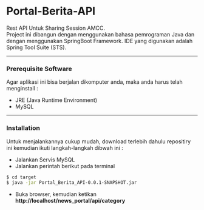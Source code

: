 # Portal-Berita-API
Rest API Untuk Sharing Session AMCC. <br/>
Project ini dibangun dengan menggunakan bahasa pemrograman Java dan dengan menggunakan SpringBoot Framework. 
IDE yang digunakan adalah Spring Tool Suite (STS).

---

### Prerequisite Software
Agar aplikasi ini bisa berjalan dikomputer anda, maka anda harus telah menginstall :
  - JRE (Java Runtime Environment) 
  - MySQL
  
  ---
  
### Installation
 Untuk menjalankannya cukup mudah, download terlebih dahulu repositiry ini kemudian ikuti langkah-langkah dibwah ini :
   - Jalankan Servis MySQL
   - Jalankan perintah berikut pada terminal
```sh
$ cd target
$ java -jar Portal_Berita_API-0.0.1-SNAPSHOT.jar
```
   - Buka browser, kemudian ketikan **http://localhost/news_portal/api/category**
 

